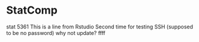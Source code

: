 # StatComp
stat 5361
This is a line from Rstudio
Second time for testing SSH (supposed to be no password)
why not update? 
ffff